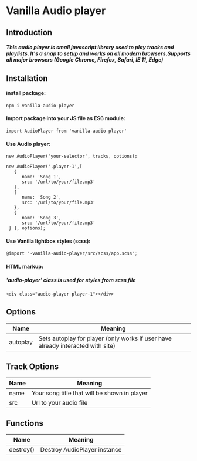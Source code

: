 # Vanilla Audio player
  
## Introduction
 
##### This audio player is small javascript library used to play tracks and playlists. It's a snap to setup and works on all modern browsers.Supports all major browsers (Google Chrome, Firefox, Safari, IE 11, Edge)  
  
## Installation  
  
#### install package:
  
`npm i vanilla-audio-player`
  
#### Import package into your JS file as ES6 module:
  
`import AudioPlayer from 'vanilla-audio-player'`
  
#### Use Audio player: 
 
`new AudioPlayer('your-selector', tracks, options);`


```
new AudioPlayer('.player-1',[    
   {    
      name: 'Song 1',    
      src: '/url/to/your/file.mp3'    
   },    
   {    
      name: 'Song 2',    
      src: '/url/to/your/file.mp3'    
   },    
   {    
      name: 'Song 3',    
      src: '/url/to/your/file.mp3'  
 } ], options);
```
  
#### Use Vanilla lightbox styles (scss):
`@import "~vanilla-audio-player/src/scss/app.scss";`
  
#### HTML markup:  
##### 'audio-player' class is used for styles from scss file

`<div class="audio-player player-1"></div>`
  
## Options
  
| Name  | Meaning  |
|--|--|  
| autoplay | Sets autoplay for player (only works if user have already interacted with site) |
  
  
## Track Options
  
| Name  | Meaning  |
|--|--|
| name | Your song title that will be shown in player |
| src | Url to your audio file |

## Functions  
  
| Name  | Meaning  |  
|--|--|  
| destroy() | Destroy AudioPlayer instance |  

